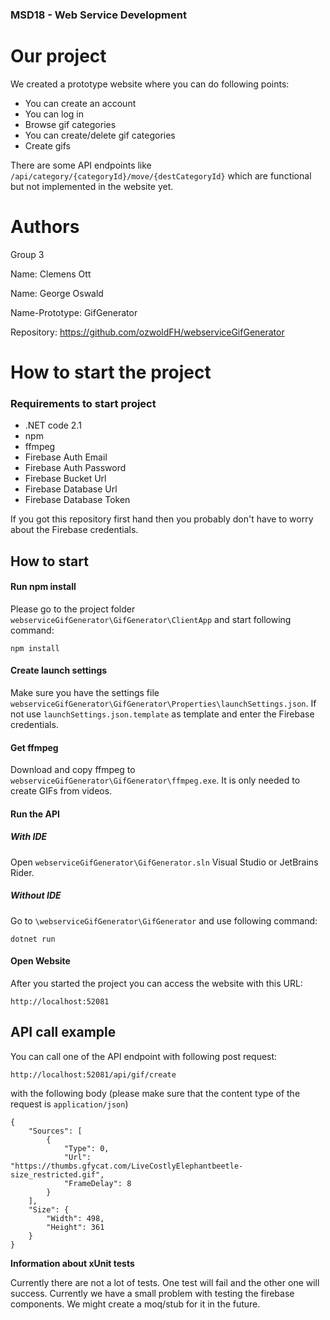 
### MSD18 - Web Service Development

# Our project

We created a prototype website where you can do following points:

- You can create an account
- You can log in
- Browse gif categories
- You can create/delete gif categories
- Create gifs

There are some API endpoints like ```/api/category/{categoryId}/move/{destCategoryId}``` which are functional but not implemented in the website yet.

# Authors
Group 3

Name: Clemens Ott

Name: George Oswald

Name-Prototype: GifGenerator

Repository: https://github.com/ozwoldFH/webserviceGifGenerator

# How to start the project

### Requirements to start project

- .NET code 2.1
- npm
- ffmpeg
- Firebase Auth Email
- Firebase Auth Password
- Firebase Bucket Url
- Firebase Database Url
- Firebase Database Token

If you got this repository first hand then you probably don't have to worry about the Firebase credentials.

## How to start

#### Run npm install 
Please go to the project folder  ```webserviceGifGenerator\GifGenerator\ClientApp``` and start following command:
```
npm install
```

#### Create launch settings 
Make sure you have the settings file ```webserviceGifGenerator\GifGenerator\Properties\launchSettings.json```.
If not use ```launchSettings.json.template```
as template and enter the Firebase credentials.

#### Get ffmpeg
Download and copy ffmpeg to  ```webserviceGifGenerator\GifGenerator\ffmpeg.exe```.
It is only needed to create GIFs from videos.

#### Run the API

##### With IDE
Open ```webserviceGifGenerator\GifGenerator.sln``` Visual Studio or JetBrains Rider.

##### Without IDE
Go to ```\webserviceGifGenerator\GifGenerator``` and use following command:
```
dotnet run
```

#### Open Website
After you started the project you can access the website with this URL:
```
http://localhost:52081
```

## API call example
You can call one of the API endpoint with following post request:

```
http://localhost:52081/api/gif/create
```
with the following body (please make sure that the content type of the request is ```application/json```)
```
{
    "Sources": [
        {
            "Type": 0,
            "Url": "https://thumbs.gfycat.com/LiveCostlyElephantbeetle-size_restricted.gif",
            "FrameDelay": 8
        }
    ],
    "Size": {
        "Width": 498,
        "Height": 361
    }
}

```


**Information about xUnit tests**

Currently there are not a lot of tests. One test will fail and the other one will success. Currently we have a small problem with testing the firebase components. We might create a moq/stub for it in the future.